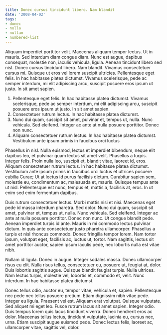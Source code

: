 ```yaml
---
title: Donec cursus tincidunt libero. Nam blandit
date: '2008-04-02'
tags:
- donec
- nulla
- nullam
- numbered-list
---
```


Aliquam imperdiet porttitor velit. Maecenas aliquam tempor lectus. Ut in mauris. Sed interdum diam congue diam. Nunc est augue, dapibus consequat, molestie non, iaculis vehicula, ligula. Aenean tincidunt libero sed nisl. Donec cursus tincidunt libero. Nam blandit. Vivamus consectetuer cursus mi. Quisque ut eros vel lorem suscipit ultricies. Pellentesque eget felis. In hac habitasse platea dictumst. Vivamus scelerisque, pede ac semper interdum, mi elit adipiscing arcu, suscipit posuere eros ipsum ut justo. In sit amet sapien.
<ol>
	<li>Pellentesque eget felis. In hac habitasse platea dictumst. Vivamus scelerisque, pede ac semper interdum, mi elit adipiscing arcu, suscipit posuere eros ipsum ut justo. In sit amet sapien.</li>
	<li>Consectetuer rutrum lectus. In hac habitasse platea dictumst.</li>
	<li>Nunc dui quam, suscipit sit amet, pulvinar et, tempus ut, nulla. Nunc vehicula. Sed eleifend. Integer ac ante at nulla posuere porttitor. Donec non nunc.</li>
	<li>Aliquam consectetuer rutrum lectus. In hac habitasse platea dictumst. Vestibulum ante ipsum primis in faucibus orci luctus</li>
</ol>
Phasellus in nisl. Nulla euismod, lectus et imperdiet bibendum, neque elit dapibus leo, et pulvinar quam lectus sit amet velit. Phasellus a turpis. Integer felis. Proin nulla leo, suscipit et, blandit vitae, laoreet id, eros. Aliquam consectetuer rutrum lectus. In hac habitasse platea dictumst. Vestibulum ante ipsum primis in faucibus orci luctus et ultrices posuere cubilia Curae; Ut at lectus id purus facilisis dictum. Curabitur sapien sem, molestie eu, condimentum ac, malesuada et, mauris. Quisque tempus ante ut nisl. Pellentesque est nunc, tempus et, mattis a, facilisis at, eros. In ut enim sed enim fermentum dapibus.

Duis rutrum consectetuer lectus. Morbi mattis nisi et nisi. Maecenas eget pede id massa interdum pharetra. Sed dolor. Nunc dui quam, suscipit sit amet, pulvinar et, tempus ut, nulla. Nunc vehicula. Sed eleifend. Integer ac ante at nulla posuere porttitor. Donec non nunc. Ut congue blandit pede. Aenean imperdiet turpis id ante. Mauris in mi commodo lectus pulvinar dictum. In quis ante consectetuer justo pharetra ullamcorper. Phasellus a turpis et nisl rhoncus commodo. Donec fringilla tempor lorem. Nam tortor ipsum, volutpat eget, facilisis ac, luctus ut, tortor. Nam sagittis, lectus sit amet porttitor auctor, sapien ipsum iaculis pede, nec lobortis nulla est vitae nibh.

Nullam id ligula. Donec in augue. Integer sodales massa. Donec ullamcorper risus eu elit. Nulla risus tellus, consectetuer eu, posuere ut, feugiat at, dolor. Duis lobortis sagittis augue. Quisque blandit feugiat turpis. Nulla ultrices. Nam lectus turpis, molestie vel, lobortis et, commodo et, velit. Nunc interdum. In hac habitasse platea dictumst.

Donec tellus odio, auctor eu, tempor vitae, vehicula et, sapien. Pellentesque nec pede nec tellus posuere pretium. Etiam dignissim nibh vitae pede. Integer eu ligula. Praesent vel est. Aliquam erat volutpat. Quisque vulputate. Sed aliquet mi eget leo. Fusce rutrum lacus sit amet sapien. Integer odio. Duis tempus lorem quis lacus tincidunt viverra. Donec hendrerit eros ac dolor. Maecenas tellus lectus, tincidunt vulputate, lacinia eu, cursus nec, urna. Etiam suscipit augue euismod pede. Donec lectus felis, laoreet ac, ullamcorper vitae, sagittis vel, dolor.
